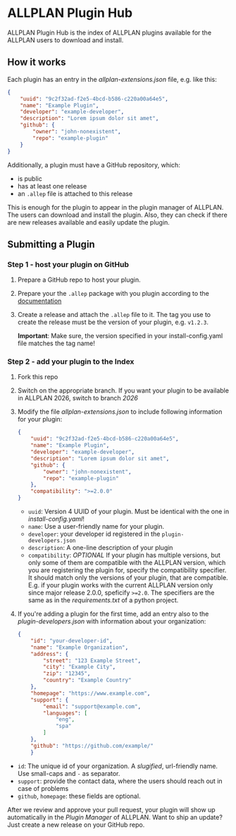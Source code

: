 # ALLPLAN Plugin Hub

ALLPLAN Plugin Hub is the index of ALLPLAN plugins available for the ALLPLAN users to download and install.

## How it works

Each plugin has an entry in the _allplan-extensions.json_ file, e.g. like this:

```json
{
    "uuid": "9c2f32ad-f2e5-4bcd-b586-c220a00a64e5",
    "name": "Example Plugin",
    "developer": "example-developer",
    "description": "Lorem ipsum dolor sit amet",
    "github": {
        "owner": "john-nonexistent",
        "repo": "example-plugin"
    }
}
```

Additionally, a plugin must have a GitHub repository, which:

-   is public
-   has at least one release
-   an `.allep` file is attached to this release

This is enough for the plugin to appear in the plugin manager of ALLPLAN. The users
can download and install the plugin. Also, they can check if there are new releases
available and easily update the plugin.

## Submitting a Plugin

### Step 1 - host your plugin on GitHub

1.  Prepare a GitHub repo to host your plugin.
2.  Prepare your the `.allep` package with you plugin according to the
    [documentation](https://pythonparts.allplan.com/latest/manual/for_developer/allep/)
3.  Create a release and attach the `.allep` file to it. The tag you use
    to create the release must be the version of your plugin, e.g. `v1.2.3`.

    **Important**: Make sure, the version specified in your install-config.yaml file matches the tag name!

### Step 2 - add your plugin to the Index

1.  Fork this repo
2.  Switch on the appropriate branch. If you want your plugin to be available in ALLPLAN 2026, switch to branch _2026_
3.  Modify the file *allplan-extensions.json* to include following information for your plugin:

    ```json
    {
        "uuid": "9c2f32ad-f2e5-4bcd-b586-c220a00a64e5",
        "name": "Example Plugin",
        "developer": "example-developer",
        "description": "Lorem ipsum dolor sit amet",
        "github": {
            "owner": "john-nonexistent",
            "repo": "example-plugin"
        },
        "compatibility": ">=2.0.0"
    }
    ```

    +   `uuid`: Version 4 UUID of your plugin. Must be identical with the one in *install-config.yaml*!
    +   `name`: Use a user-friendly name for your plugin.
    +   `developer`: your developer id registered in the `plugin-developers.json`
    +   `description`: A one-line description of your plugin
    +   `compatibility`: _OPTIONAL_ If your plugin has multiple versions, but only some of them are compatible
        with the ALLPLAN version, which you are registering the plugin for, specify the compatibility specifier.
        It should match only the versions of your plugin, that are compatible. E.g. if your plugin works
        with the current ALLPLAN version only since major release 2.0.0, speficify `>=2.0`.
        The specifiers are the same as in the _requirements.txt_ of a python project.

4.  If you're adding a plugin for the first time, add an entry also to the *plugin-developers.json* with
    information about your organization:

    ```json
    {
        "id": "your-developer-id",
        "name": "Example Organization",
        "address": {
            "street": "123 Example Street",
            "city": "Example City",
            "zip": "12345",
            "country": "Example Country"
        },
        "homepage": "https://www.example.com",
        "support": {
            "email": "support@example.com",
            "languages": [
                "eng",
                "spa"
            ]
        },
        "github": "https://github.com/example/"
        }
    ```

-   `id`: The unique id of your organization. A *slugified*, url-friendly name. Use small-caps and `-` as separator.
-   `support`: provide the contact data, where the users should reach out in case of problems
-   `github`, `homepage`: these fields are optional.

After we review and approve your pull request, your plugin will show up automatically in the *Plugin Manager* of ALLPLAN.
Want to ship an update? Just create a new release on your GitHub repo.
